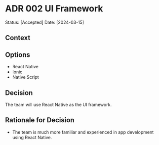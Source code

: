 # ADR 002 UI Framework

Status: [Accepted]
Date: [2024-03-15]

## Context

## Options

- React Native
- Ionic
- Native Script

## Decision

The team will use React Native as the UI framework.

## Rationale for Decision

- The team is much more familiar and experienced in app development using React Native.
